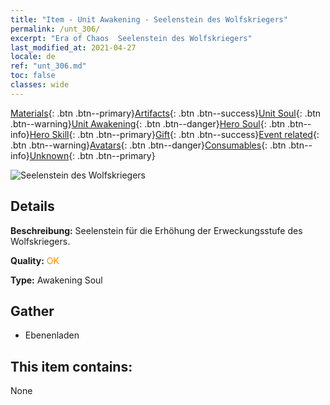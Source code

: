 ```yaml
---
title: "Item - Unit Awakening - Seelenstein des Wolfskriegers"
permalink: /unt_306/
excerpt: "Era of Chaos  Seelenstein des Wolfskriegers"
last_modified_at: 2021-04-27
locale: de
ref: "unt_306.md"
toc: false
classes: wide
---
```

 [Materials](/ItemsDE/){: .btn .btn--primary}[Artifacts](/ItemsDE/Artifacts/){: .btn .btn--success}[Unit Soul](/ItemsDE/UnitSoul/){: .btn .btn--warning}[Unit Awakening](/ItemsDE/UnitAwakening/){: .btn .btn--danger}[Hero Soul](/ItemsDE/HeroSoul/){: .btn .btn--info}[Hero Skill](/ItemsDE/HeroSkill/){: .btn .btn--primary}[Gift](/ItemsDE/Gift/){: .btn .btn--success}[Event related](/ItemsDE/Events/){: .btn .btn--warning}[Avatars](/ItemsDE/Avatars/){: .btn .btn--danger}[Consumables](/ItemsDE/Consumables/){: .btn .btn--info}[Unknown](/ItemsDE/Unknown/){: .btn .btn--primary}

 ![Seelenstein des Wolfskriegers](/images/u/tia_langqibing.jpg)

## Details
 **Beschreibung:** Seelenstein für die Erhöhung der Erweckungsstufe des Wolfskriegers.

 **Quality:** <span style="color: #FF8C00">OK</span>

 **Type:** Awakening Soul

## Gather

*    Ebenenladen 

## This item contains:

  None

